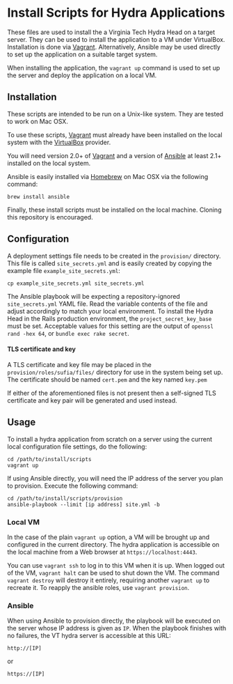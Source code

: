 # Install Scripts for Hydra Applications

These files are used to install the a Virginia Tech Hydra Head on a target server. They can be used to install the application to a VM under VirtualBox. Installation is done via [Vagrant](https://www.vagrantup.com/). Alternatively, Ansible may be used directly to set up the application on a suitable target system.

When installing the  application, the `vagrant up` command is used to set up the server and deploy the application on a local VM.

## Installation

These scripts are intended to be run on a Unix-like system. They are tested to work on Mac OSX.

To use these scripts, [Vagrant](https://www.vagrantup.com/) must already have been installed on the local system with the [VirtualBox](http://www.virtualbox.org) provider.

You will need version 2.0+ of [Vagrant](https://vagrantup.com) and a version of  [Ansible](https://ansible.com) at least 2.1+ installed on the local system.

Ansible is easily installed via [Homebrew](http://brew.sh) on Mac OSX via the following command:

```
brew install ansible
```

Finally, these install scripts must be installed on the local machine. Cloning this repository is encouraged.

## Configuration


A deployment settings file needs to be created in the `provision/` directory. This file is called `site_secrets.yml` and is easily created by copying the example file `example_site_secrets.yml`:

```
cp example_site_secrets.yml site_secrets.yml
```

The Ansible playbook will be expecting a repository-ignored `site_secrets.yml` YAML file. Read the variable contents of the file and adjust accordingly to match your local environment. To install the Hydra Head in the Rails production environment, the `project_secret_key_base` must be set. Acceptable values for this setting are the output of `openssl rand -hex 64`, or `bundle exec rake secret`.

#### TLS certificate and key

A TLS certificate and key file may be placed in the `provision/roles/sufia/files/` directory for use in the system being set up. The certificate should be named `cert.pem` and the key named `key.pem`

If either of the aforementioned files is not present then a self-signed TLS certificate and key pair will be generated and used instead.

## Usage

To install a hydra application from scratch on a server using the current local configuration file settings, do the following:

```
cd /path/to/install/scripts
vagrant up
```

If using Ansible directly, you will need the IP address of the server you plan to provision. Execute the following command:

```
cd /path/to/install/scripts/provision
ansible-playbook --limit [ip address] site.yml -b
```

### Local VM

In the case of the plain `vagrant up` option, a VM will be brought up and configured in the current directory. The hydra application is accessible on the local machine from a Web browser at `https://localhost:4443`.

You can use `vagrant ssh` to log in to this VM when it is up. When logged out of the VM, `vagrant halt` can be used to shut down the VM. The command `vagrant destroy` will destroy it entirely, requiring another `vagrant up` to recreate it. To reapply the ansible roles, use `vagrant provision`.

### Ansible

When using Ansible to provision directly, the playbook will be executed on the server whose IP address is given as `IP`. When the playbook finishes with no failures, the VT hydra server is accessible at this URL:

```
http://[IP]
```

or

```
https://[IP]
```
